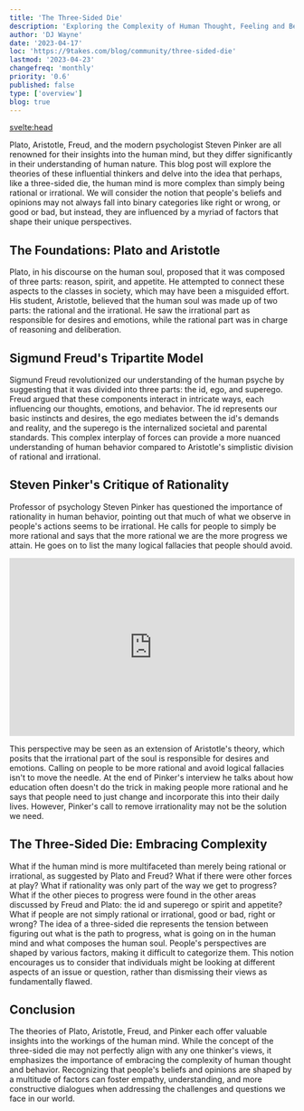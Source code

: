 ```yaml
---
title: 'The Three-Sided Die'
description: 'Exploring the Complexity of Human Thought, Feeling and Behavior'
author: 'DJ Wayne'
date: '2023-04-17'
loc: 'https://9takes.com/blog/community/three-sided-die'
lastmod: '2023-04-23'
changefreq: 'monthly'
priority: '0.6'
published: false
type: ['overview']
blog: true
---
```


<svelte:head>

  <!-- <meta property="og:image" content="" /> -->
  <link rel="canonical" href="https://9takes.com/blog/community/three-sided-die">
</svelte:head>

<!-- create a full blog around this content:

Plato when talking about the human soul said we were made of three parts, reason, spirit and appetite. He errantly went on to try to match these forces to classes in society. Aristotle who came after him said that the human soul was made up of two parts, the rational part and the irrational part.

Sigmund Freud said that the human psyche was divided up into three parts, the id, ego and superego. He correctly identified that these forces pull upon our mind in different ways and whose effects can be seen through observing our behavior. In modern times psychologists like Steven Pinker decry the need for rationality because so much of what he sees is irrational.

However what if people were more complicated than simply being rational or irrational. What if Plato and Freud were right and Aristotle and Pinker didn't have the full picture. What if the people who don't agree with you were not good or bad or right or wrong. What if they just were looking at different things than you were. What if

Given any issue or question what if the answers were not divided like a coin flip of being right or wrong, good or bad. What if answers were like an impossible three-sided die.

The enneagram divides people by 3 things. Three emotions and three centers of intelligence. The three emotions are anger, fear and shame. And the three centers of intelligence are Thinking, Feeling, and Instinctive

 -->

<!-- What is the consensus on human nature? It is TBD but there have been two main perspectives that keep coming up. The philosophers Plato and Aristotle had oposing view that mirror the phychologists Sigmund Freud view compared to modern psychologist Steven Pinker. Here we will explore these perspecives.

## Plato is to Aristotle as Freud is to Pinker

Plato, Aristotle, Freud, and the modern psychologist Steven Pinker are all renowned for their insights into the human mind, but they differ significantly in their understanding of human nature. Plato divided the psyche into three parts where as Aristotle divided the human psyche into the rational and the irrational. Similarly Freud had his three part division of the psyche, the id, ego and super ego, where as Pinker boils the psyche back down to the rational and the irratioal like Aristotle.

This blog post will explore the theories of these influential thinkers and delve into the idea that perhaps, like a three-sided die, the human mind is more complex than simply being rational or irrational. We will consider the notion that people's beliefs and opinions may not always fall into binary categories like right or wrong, or good or bad, but instead, they are influenced by a myriad of factors that shape their unique perspectives.

Though we see everything in 2d our brain knows there is more than the 2d visual that we see. There is something behind that 2d picture. There is depth that can be infered. The brain is aware of both the things we see and the things we do not see. The world is not flat, things are not binary, logical or illgical. There are other dimensions that are not easy to articulate.
to not think of the world as flat -->

<p class="firstLetter">Plato, Aristotle, Freud, and the modern psychologist Steven Pinker are all renowned for their insights into the human mind, but they differ significantly in their understanding of human nature. This blog post will explore the theories of these influential thinkers and delve into the idea that perhaps, like a three-sided die, the human mind is more complex than simply being rational or irrational. We will consider the notion that people's beliefs and opinions may not always fall into binary categories like right or wrong, or good or bad, but instead, they are influenced by a myriad of factors that shape their unique perspectives.</p>

## The Foundations: Plato and Aristotle

Plato, in his discourse on the human soul, proposed that it was composed of three parts: reason, spirit, and appetite. He attempted to connect these aspects to the classes in society, which may have been a misguided effort. His student, Aristotle, believed that the human soul was made up of two parts: the rational and the irrational. He saw the irrational part as responsible for desires and emotions, while the rational part was in charge of reasoning and deliberation.

## Sigmund Freud's Tripartite Model

Sigmund Freud revolutionized our understanding of the human psyche by suggesting that it was divided into three parts: the id, ego, and superego. Freud argued that these components interact in intricate ways, each influencing our thoughts, emotions, and behavior. The id represents our basic instincts and desires, the ego mediates between the id's demands and reality, and the superego is the internalized societal and parental standards. This complex interplay of forces can provide a more nuanced understanding of human behavior compared to Aristotle's simplistic division of rational and irrational.

## Steven Pinker's Critique of Rationality

Professor of psychology Steven Pinker has questioned the importance of rationality in human behavior, pointing out that much of what we observe in people's actions seems to be irrational. He calls for people to simply be more rational and says that the more rational we are the more progress we attain. He goes on to list the many logical fallacies that people should avoid.

<div style="display:flex; align-items: center; justify-content: center;">
<iframe width="560" height="315" src="https://www.youtube.com/embed/qdzNKQwkp-Y?clip=Ugkx8yRqv5d6YujTR7xQl8nYx6UYvD3OrTgr&amp;clipt=EPPrARjlpwQ" title="YouTube video player" frameborder="0" allow="accelerometer; autoplay; clipboard-write; encrypted-media; gyroscope; picture-in-picture; web-share" allowfullscreen></iframe>
</div>

This perspective may be seen as an extension of Aristotle's theory, which posits that the irrational part of the soul is responsible for desires and emotions. Calling on people to be more rational and avoid logical fallacies isn't to move the needle. At the end of Pinker's interview he talks about how education often doesn't do the trick in making people more rational and he says that people need to just change and incorporate this into their daily lives. However, Pinker's call to remove irrationality may not be the solution we need.

## The Three-Sided Die: Embracing Complexity

What if the human mind is more multifaceted than merely being rational or irrational, as suggested by Plato and Freud? What if there were other forces at play? What if rationality was only part of the way we get to progress? What if the other pieces to progress were found in the other areas discussed by Freud and Plato: the id and superego or spirit and appetite? What if people are not simply rational or irrational, good or bad, right or wrong? The idea of a three-sided die represents the tension between figuring out what is the path to progress, what is going on in the human mind and what composes the human soul. People's perspectives are shaped by various factors, making it difficult to categorize them. This notion encourages us to consider that individuals might be looking at different aspects of an issue or question, rather than dismissing their views as fundamentally flawed.

## Conclusion

The theories of Plato, Aristotle, Freud, and Pinker each offer valuable insights into the workings of the human mind. While the concept of the three-sided die may not perfectly align with any one thinker's views, it emphasizes the importance of embracing the complexity of human thought and behavior. Recognizing that people's beliefs and opinions are shaped by a multitude of factors can foster empathy, understanding, and more constructive dialogues when addressing the challenges and questions we face in our world.
